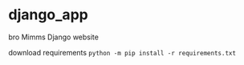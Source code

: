 # django_app
bro Mimms Django website

download requirements `python -m pip install -r requirements.txt`
